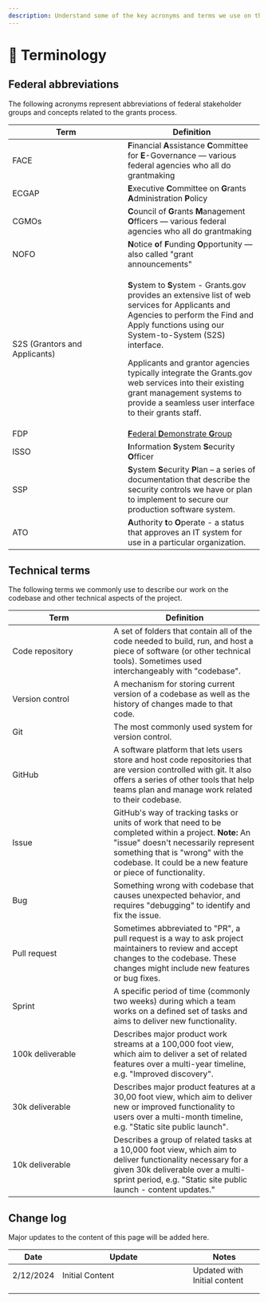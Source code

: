 ```yaml
---
description: Understand some of the key acronyms and terms we use on the project.
---
```


# 📖 Terminology

## Federal abbreviations

The following acronyms represent abbreviations of federal stakeholder groups and concepts related to the grants process.

<table><thead><tr><th width="215.5">Term</th><th>Definition</th></tr></thead><tbody><tr><td>FACE</td><td><strong>F</strong>inancial <strong>A</strong>ssistance <strong>C</strong>ommittee for <strong>E</strong>-Governance — various federal agencies who all do grantmaking</td></tr><tr><td>ECGAP</td><td><strong>E</strong>xecutive <strong>C</strong>ommittee on <strong>G</strong>rants <strong>A</strong>dministration <strong>P</strong>olicy</td></tr><tr><td>CGMOs</td><td><strong>C</strong>ouncil of <strong>G</strong>rants <strong>M</strong>anagement <strong>O</strong>fficers — various federal agencies who all do grantmaking</td></tr><tr><td>NOFO</td><td><strong>N</strong>otice <strong>o</strong>f <strong>F</strong>unding <strong>O</strong>pportunity — also called "grant announcements" </td></tr><tr><td>S2S (Grantors and Applicants)</td><td><p><strong>S</strong>ystem to <strong>S</strong>ystem - Grants.gov provides an extensive list of web services for Applicants and Agencies to perform the Find and Apply functions using our System-to-System (S2S) interface.</p><p></p><p>Applicants and grantor agencies typically integrate the Grants.gov web services into their existing grant management systems to provide a seamless user interface to their grants staff.</p></td></tr><tr><td>FDP</td><td><a href="https://www.nationalacademies.org/our-work/federal-demonstration-partnership#sectionContact"><strong>F</strong>ederal <strong>D</strong>emonstrate <strong>G</strong>roup</a> </td></tr><tr><td>ISSO</td><td><strong>I</strong>nformation <strong>S</strong>ystem <strong>S</strong>ecurity <strong>O</strong>fficer</td></tr><tr><td>SSP</td><td><strong>S</strong>ystem <strong>S</strong>ecurity <strong>P</strong>lan – a series of documentation that describe the security controls we have or plan to implement to secure our production software system.</td></tr><tr><td>ATO</td><td><strong>A</strong>uthority <strong>t</strong>o <strong>O</strong>perate - a status that approves an IT system for use in a particular organization.</td></tr></tbody></table>

## Technical terms

The following terms we commonly use to describe our work on the codebase and other technical aspects of the project.

<table><thead><tr><th width="187">Term</th><th>Definition</th></tr></thead><tbody><tr><td>Code repository</td><td>A set of folders that contain all of the code needed to build, run, and host a piece of software (or other technical tools). Sometimes used interchangeably with "codebase".</td></tr><tr><td>Version control</td><td>A mechanism for storing current version of a codebase as well as the history of changes made to that code.</td></tr><tr><td>Git</td><td>The most commonly used system for version control.</td></tr><tr><td>GitHub</td><td>A software platform that lets users store and host code repositories that are version controlled with git. It also offers a series of other tools that help teams plan and manage work related to their codebase.</td></tr><tr><td>Issue</td><td>GitHub's way of tracking tasks or units of work that need to be completed within a project. <strong>Note:</strong> An "issue" doesn't necessarily represent something that is "wrong" with the codebase. It could be a new feature or piece of functionality.</td></tr><tr><td>Bug</td><td>Something wrong with codebase that causes unexpected behavior, and requires "debugging" to identify and fix the issue.</td></tr><tr><td>Pull request</td><td>Sometimes abbreviated to "PR", a pull request is a way to ask project maintainers to review and accept changes to the codebase. These changes might include new features or bug fixes.</td></tr><tr><td>Sprint</td><td>A specific period of time (commonly two weeks) during which a team works on a defined set of tasks and aims to deliver new functionality.</td></tr><tr><td>100k deliverable</td><td>Describes major product work streams at a 100,000 foot view, which aim to deliver a set of related features over a multi-year timeline, e.g. "Improved discovery".</td></tr><tr><td>30k deliverable</td><td>Describes major product features at a 30,00 foot view, which aim to deliver new or improved functionality to users over a multi-month timeline, e.g. "Static site public launch".</td></tr><tr><td>10k deliverable</td><td>Describes a group of related tasks at a 10,000 foot view, which aim to deliver functionality necessary for a given 30k deliverable over a multi-sprint period, e.g. "Static site public launch - content updates."</td></tr></tbody></table>

## Change log

Major updates to the content of this page will be added here.

<table><thead><tr><th>Date</th><th width="246">Update</th><th>Notes</th></tr></thead><tbody><tr><td>2/12/2024</td><td>Initial Content</td><td>Updated with Initial content</td></tr><tr><td></td><td></td><td></td></tr><tr><td></td><td></td><td></td></tr></tbody></table>
